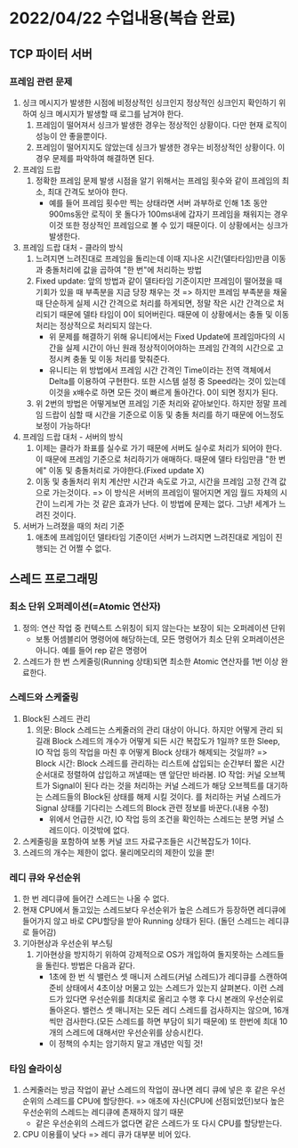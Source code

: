 # 2022/04/22 수업내용(복습 완료)
## TCP 파이터 서버
### 프레임 관련 문제
1. 싱크 메시지가 발생한 시점에 비정상적인 싱크인지 정상적인 싱크인지 확인하기 위하여 싱크 메시지가 발생할 때 로그를 남겨야 한다.
    1) 프레임이 떨어져서 싱크가 발생한 경우는 정상적인 상황이다. 다만 현재 로직이 성능이 안 좋을뿐이다.
    2) 프레임이 떨어지지도 않았는데 싱크가 발생한 경우는 비정상적인 상황이다. 이 경우 문제를 파악하여 해결하면 된다.
2. 프레임 드랍
    1) 정확한 프레임 문제 발생 시점을 알기 위해서는 프레임 횟수와 같이 프레임의 최소, 최대 간격도 보아야 한다.
        * 예를 들어 프레임 횟수만 찍는 상태라면 서버 과부하로 인해 1초 동안 900ms동안 로직이 못 돌다가 100ms내에 갑자기 프레임을 채워지는 경우 이것 또한 정상적인 프레임으로 볼 수 있기 때문이다. 이 상황에서는 싱크가 발생한다.
3. 프레임 드랍 대처 - 클라의 방식
    1) 느려지면 느려진대로 프레임을 돌리는데 이때 지나온 시간(델타타임)만큼 이동과 충돌처리에 값을 곱하여 "한 번"에 처리하는 방법
    2) Fixed update: 앞의 방법과 같이 델타타임 기준이지만 프레임이 떨어졌을 때 기회가 있을 때 부족분을 지금 당장 채우는 것 => 하지만 프레임 부족분을 채울 때 단순하게 실제 시간 간격으로 처리를 하게되면, 정말 작은 시간 간격으로 처리되기 때문에 델타 타임이 0이 되어버린다. 때문에 이 상황에서는 충돌 및 이동처리는 정상적으로 처리되지 않는다.
        * 위 문제를 해결하기 위해 유니티에서는 Fixed Update에 프레임마다의 시간을 실제 시간이 아닌 원래 정상적이어야하는 프레임 간격의 시간으로 고정시켜 충돌 및 이동 처리를 맞춰준다.
        * 유니티는 위 방법에서 프레임 시간 간격인 Time이라는 전역 객체에서 Delta를 이용하여 구현한다. 또한 시스템 설정 중 Speed라는 것이 있는데 이것을 x배수로 하면 모든 것이 빠르게 돌아간다. 0이 되면 정지가 된다.
    3) 위 2번의 방법은 어떻게보면 프레임 기준 처리와 같아보인다. 하지만 정말 프레임 드랍이 심할 때 시간을 기준으로 이동 및 충돌 처리를 하기 때문에 어느정도 보정이 가능하다!
4. 프레임 드랍 대처 - 서버의 방식
    1) 이제는 클라가 좌표를 실수로 가기 때문에 서버도 실수로 처리가 되어야 한다. 이 때문에 프레임 기준으로 처리하기가 애매하다. 때문에 델타 타임만큼 "한 번에" 이동 및 충돌처리로 가야한다.(Fixed update X)
    2) 이동 및 충돌처리 위치 계산만 시간과 속도로 가고, 시간을 프레임 고정 간격 값으로 가는것이다. => 이 방식은 서버의 프레임이 떨어지면 게임 월드 자체의 시간이 느리게 가는 것 같은 효과가 난다. 이 방법에 문제는 없다. 그냥! 세계가 느려진 것이다.
5. 서버가 느려졌을 때의 처리 기준
    1) 애초에 프레임이던 델타타임 기준이던 서버가 느려지면 느려진대로 게임이 진행되는 건 어쩔 수 없다.

## 스레드 프로그래밍
### 최소 단위 오퍼레이션(=Atomic 연산자)
1. 정의: 연산 작업 중 컨텍스트 스위칭이 되지 않는다는 보장이 되는 오퍼레이션 단위
    * 보통 어셈블리어 명령어에 해당하는데, 모든 명령어가 최소 단위 오퍼레이션은 아니다. 예를 들어 rep 같은 명령어
2. 스레드가 한 번 스케줄링(Running 상태)되면 최소한 Atomic 연산자를 1번 이상 완료한다.

### 스레드와 스케줄링
1. Block된 스레드 관리
    1) 의문: Block 스레드는 스케줄러의 관리 대상이 아니다. 하지만 어떻게 관리 되길래 Block 스레드의 개수가 어떻게 되든 시간 복잡도가 1일까? 또한 Sleep, IO 작업 등의 작업을 마친 후 어떻게 Block 상태가 해제되는 것일까? => Block 시간: Block 스레드를 관리하는 리스트에 삽입되는 순간부터 짧은 시간 순서대로 정렬하여 삽입하고 꺼낼때는 맨 앞단만 바라봄. IO 작업: 커널 오브젝트가 Signal이 된다 라는 것을 처리하는 커널 스레드가 해당 오브젝트를 대기하는 스레드들의 Block된 상태를 해제 시킬 것이다. 를 처리하는 커널 스레드가 Signal 상태를 기다리는 스레드의 Block 관련 정보를 바꾼다.(내용 수정)
        * 위에서 언급한 시간, IO 작업 등의 조건을 확인하는 스레드는 분명 커널 스레드이다. 이것밖에 없다.
2. 스케줄링을 포함하여 보통 커널 코드 자료구조들은 시간복잡도가 1이다.
3. 스레드의 개수는 제한이 없다. 물리메모리의 제한이 있을 뿐!

### 레디 큐와 우선순위
1. 한 번 레디큐에 들어간 스레드는 나올 수 없다.
2. 현재 CPU에서 돌고있는 스레드보다 우선순위가 높은 스레드가 등장하면 레디큐에 들어가지 않고 바로 CPU할당을 받아 Running 상태가 된다. (돌던 스레드는 레디큐로 들어감)
3. 기아현상과 우선순위 부스팅
    1) 기아현상을 방지하기 위하여 강제적으로 OS가 개입하여 돌지못하는 스레드들을 돌린다. 방법은 다음과 같다.
        * 1초에 한 번 식 밸런스 셋 매니저 스레드(커널 스레드)가 레디큐를 스캔하여 준비 상태에서 4초이상 머물고 있는 스레드가 있는지 살펴본다. 이런 스레드가 있다면 우선순위를 최대치로 올리고 수행 후 다시 본래의 우선순위로 돌아온다. 밸런스 셋 매니저는 모든 레디 스레드를 검사하지는 않으며, 16개씩만 검사한다.(모든 스레드를 하면 부담이 되기 때문에) 또 한번에 최대 10개의 스레드에 대해서만 우선순위를 상승시킨다.
        * 이 정책의 수치는 암기하지 말고 개념만 익힐 것!

### 타임 슬라이싱
1. 스케줄러는 방금 작업이 끝난 스레드의 작업이 끊나면 레디 큐에 넣은 후 같은 우선순위의 스레드를 CPU에 할당한다. => 애초에 자신(CPU에 선점되었던)보다 높은 우선순위의 스레드는 레디큐에 존재하지 않기 때문
    * 같은 우선순위의 스레드가 없다면 같은 스레드가 또 다시 CPU를 할당받는다.
2. CPU 이용률이 낮다 => 레디 큐가 대부분 비어 있다.
